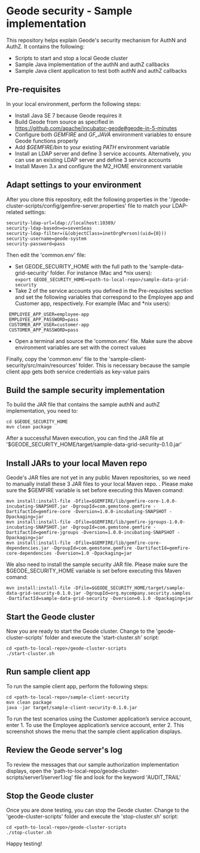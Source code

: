 # Geode security - Sample implementation

This repository helps explain Geode's security mechanism for AuthN and AuthZ. It contains the following:
* Scripts to start and stop a local Geode cluster
* Sample Java implementation of the authN and authZ callbacks
* Sample Java client application to test both authN and authZ callbacks

## Pre-requisites
In your local environment, perform the following steps:
* Install Java SE 7 because Geode requires it
* Build Geode from source as specified in https://github.com/apache/incubator-geode#geode-in-5-minutes
* Configure both _GEMFIRE_ and _GF_JAVA_ environment variables to ensure Geode functions properly
* Add _$GEMFIRE/bin_ to your existing _PATH_ environment variable
* Install an LDAP server and define 3 service accounts. Alternatively, you can use an existing LDAP server and define 3 service accounts
* Install Maven 3.x and configure the M2_HOME environment variable

## Adapt settings to your environment
After you clone this repository, edit the following properties in the '<path-to-local-repo>/geode-cluster-scripts/config/gemfire-server.properties' file to match your LDAP-related settings:

```
security-ldap-url=ldap://localhost:10389/
security-ldap-basedn=o=sevenSeas
security-ldap-filter=(&(objectClass=inetOrgPerson)(uid={0}))
security-username=geode-system
security-password=pass
```

Then edit the 'common.env' file:
* Set GEODE_SECURITY_HOME with the full path to the 'sample-data-grid-security' folder. For instance (Mac and *nix users):   
 ```export GEODE_SECURITY_HOME=<path-to-local-repo>/sample-data-grid-security```
* Take 2 of the service accounts you defined in the Pre-requisites section and set the following variables that correspond to the Employee app and Customer app, respectively. For example (Mac and *nix users):      
``` 
 EMPLOYEE_APP_USER=employee-app     
 EMPLOYEE_APP_PASSWORD=pass     
 CUSTOMER_APP_USER=customer-app     
 CUSTOMER_APP_PASSWORD=pass 
```     
* Open a terminal and source the 'common.env' file. Make sure the above environment variables are set with the correct values

Finally, copy the 'common.env' file to the 'sample-client-security/src/main/resources' folder. This is necessary because the sample client app gets both service credentials as key-value pairs

## Build the sample security implementation
To build the JAR file that contains the sample authN and authZ implementation, you need to:    
```
cd $GEODE_SECURITY_HOME    
mvn clean package
```    
After a successful Maven execution, you can find the JAR file at '$GEODE_SECURITY_HOME/target/sample-data-grid-security-0.1.0.jar'

## Install JARs to your local Maven repo
Geode's JAR files are not yet in any public Maven repositories, so we need to manually install these 3 JAR files to your local Maven repo. . Please make sure the $GEMFIRE variable is set before executing this Maven comand:

```
mvn install:install-file -Dfile=$GEMFIRE/lib/gemfire-core-1.0.0-incubating-SNAPSHOT.jar -DgroupId=com.gemstone.gemfire -DartifactId=gemfire-core -Dversion=1.0.0-incubating-SNAPSHOT -Dpackaging=jar
mvn install:install-file -Dfile=$GEMFIRE/lib/gemfire-jgroups-1.0.0-incubating-SNAPSHOT.jar -DgroupId=com.gemstone.gemfire -DartifactId=gemfire-jgroups -Dversion=1.0.0-incubating-SNAPSHOT -Dpackaging=jar
mvn install:install-file -Dfile=$GEMFIRE/lib/gemfire-core-dependencies.jar -DgroupId=com.gemstone.gemfire -DartifactId=gemfire-core-dependencies -Dversion=1.0 -Dpackaging=jar
```

We also need to install the sample security JAR file. Please make sure the $GEODE_SECURITY_HOME variable is set before executing this Maven comand:

```
mvn install:install-file -Dfile=$GEODE_SECURITY_HOME/target/sample-data-grid-security-0.1.0.jar -DgroupId=org.mycompany.security.samples -DartifactId=sample-data-grid-security -Dversion=0.1.0 -Dpackaging=jar
```

## Start the Geode cluster
Now you are ready to start the Geode cluster. Change to the 'geode-cluster-scripts' folder and execute the 'start-cluster.sh' script:

```
cd <path-to-local-repo>/geode-cluster-scripts
./start-cluster.sh
```

## Run sample client app
To run the sample client app, perform the following steps:

```
cd <path-to-local-repo>/sample-client-security
mvn clean package
java -jar target/sample-client-security-0.1.0.jar
```

To run the test scenarios using the Customer application’s service account, enter 1. To use the Employee application’s service account, enter 2. This screenshot shows the menu that the sample client application displays.

## Review the Geode server's log
To review the messages that our sample authorization implementation displays, open the 'path-to-local-repo/geode-cluster-scripts/server1/server1.log' file and look for the keyword 'AUDIT_TRAIL'

## Stop the Geode cluster
Once you are done testing, you can stop the Geode cluster. Change to the 'geode-cluster-scripts' folder and execute the 'stop-cluster.sh' script:

```
cd <path-to-local-repo>/geode-cluster-scripts
./stop-cluster.sh
```
Happy testing!
